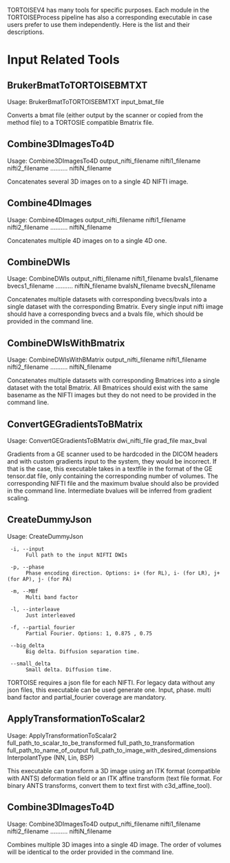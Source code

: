 TORTOISEV4 has many tools for specific purposes.  Each module in the TORTOISEProcess pipeline has also a corresponding executable in case users prefer to use them independently. Here is the list and their descriptions.

# Input Related Tools

## BrukerBmatToTORTOISEBMTXT
Usage:  BrukerBmatToTORTOISEBMTXT input_bmat_file

Converts a bmat file (either output by the scanner or copied from the method file) to a TORTOSIE compatible Bmatrix file.

## Combine3DImagesTo4D
Usage: Combine3DImagesTo4D output_nifti_filename nifti1_filename  nifti2_filename  .......... niftiN_filename

Concatenates several 3D images on to a single 4D NIFTI image.

## Combine4DImages
Usage: Combine4DImages output_nifti_filename nifti1_filename  nifti2_filename  .......... niftiN_filename

Concatenates multiple 4D images on to a single 4D one.

## CombineDWIs
Usage: CombineDWIs output_nifti_filename nifti1_filename bvals1_filename bvecs1_filename  .......... niftiN_filename bvalsN_filename bvecsN_filename

Concatenates multiple datasets with corresponding bvecs/bvals into a single dataset with the corresponding Bmatrix. Every single input nifti image should have a corresponding bvecs and a bvals file, which should be provided in the command line.

## CombineDWIsWithBmatrix
Usage: CombineDWIsWithBMatrix output_nifti_filename nifti1_filename  nifti2_filename  .......... niftiN_filename

Concatenates multiple datasets with corresponding Bmatrices into a single dataset with the total Bmatrix. All Bmatrices should exist with the same basename as the NIFTI images but they  do not need to be provided in the command line.


## ConvertGEGradientsToBMatrix
Usage: ConvertGEGradientsToBMatrix dwi_nifti_file grad_file max_bval

Gradients from a GE scanner used to be hardcoded in the DICOM headers and with custom gradients input to the system, they would be incorrect. If that is the case, this executable takes in a textfile in the format of the GE tensor.dat file, only containing the corresponding number of volumes. The corresponding NIFTI file and the maximum bvalue should also be provided in the command line. Intermediate bvalues will be inferred from gradient scaling.



## CreateDummyJson
Usage: CreateDummyJson

     -i, --input 
          Full path to the input NIFTI DWIs 

     -p, --phase 
          Phase encoding direction. Options: i+ (for RL), i- (for LR), j+ (for AP), j- (for PA) 

     -m, --MBf 
          Multi band factor 

     -l, --interleave 
          Just interleaved 

     -f, --partial_fourier 
          Partial Fourier. Options: 1, 0.875 , 0.75 

     --big_delta 
          Big delta. Diffusion separation time. 

     --small_delta 
          Small delta. Diffusion time. 
          

TORTOISE requires a json file for each NIFTI.  For legacy data without any json files, this executable can be used generate one. Input, phase. multi band factor and partial_fourier coverage are mandatory.





## ApplyTransformationToScalar2
Usage:   ApplyTransformationToScalar2   full_path_to_scalar_to_be_transformed  full_path_to_transformation  full_path_to_name_of_output full_path_to_image_with_desired_dimensions InterpolantType (NN, Lin, BSP)

This executable can transform a 3D image using an ITK format (compatible with ANTS) deformation field or an ITK affine transform (text file format. For binary ANTS transforms, convert them to text first with c3d_affine_tool).

## Combine3DImagesTo4D
Usage: Combine3DImagesTo4D output_nifti_filename nifti1_filename  nifti2_filename  .......... niftiN_filename 

Combines multiple 3D images into a single 4D image.  The order of volumes will be identical to the order provided in the command line.
